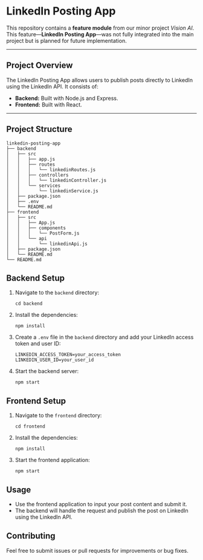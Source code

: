 # LinkedIn Posting App

This repository contains a **feature module** from our minor project *Vision AI*. This feature—**LinkedIn Posting App**—was not fully integrated into the main project but is planned for future implementation.

---

## Project Overview

The LinkedIn Posting App allows users to publish posts directly to LinkedIn using the LinkedIn API. It consists of:

* **Backend:** Built with Node.js and Express.
* **Frontend:** Built with React.

---

## Project Structure



```
linkedin-posting-app
├── backend
│   ├── src
│   │   ├── app.js
│   │   ├── routes
│   │   │   └── linkedinRoutes.js
│   │   ├── controllers
│   │   │   └── linkedinController.js
│   │   └── services
│   │       └── linkedinService.js
│   ├── package.json
│   ├── .env
│   └── README.md
├── frontend
│   ├── src
│   │   ├── App.js
│   │   ├── components
│   │   │   └── PostForm.js
│   │   └── api
│   │       └── linkedinApi.js
│   ├── package.json
│   └── README.md
└── README.md
```

## Backend Setup

1. Navigate to the `backend` directory:
   ```
   cd backend
   ```

2. Install the dependencies:
   ```
   npm install
   ```

3. Create a `.env` file in the `backend` directory and add your LinkedIn access token and user ID:
   ```
   LINKEDIN_ACCESS_TOKEN=your_access_token
   LINKEDIN_USER_ID=your_user_id
   ```

4. Start the backend server:
   ```
   npm start
   ```

## Frontend Setup

1. Navigate to the `frontend` directory:
   ```
   cd frontend
   ```

2. Install the dependencies:
   ```
   npm install
   ```

3. Start the frontend application:
   ```
   npm start
   ```

## Usage

- Use the frontend application to input your post content and submit it.
- The backend will handle the request and publish the post on LinkedIn using the LinkedIn API.

## Contributing

Feel free to submit issues or pull requests for improvements or bug fixes.
